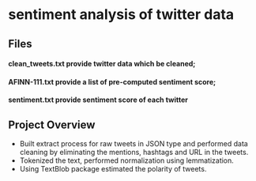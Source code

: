 # sentiment analysis of twitter data

## Files
   #### clean_tweets.txt provide twitter data which be cleaned;
   #### AFINN-111.txt provide a list of pre-computed sentiment score;
   #### sentiment.txt provide sentiment score of each twitter
   
## Project Overview
   * Built extract process for raw tweets in JSON type and performed data cleaning by eliminating the mentions, hashtags and URL in the tweets. 
   * Tokenized the text, performed normalization using lemmatization. 
   * Using TextBlob package estimated the polarity of tweets.
   
   

